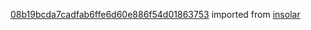 [08b19bcda7cadfab6ffe6d60e886f54d01863753](https://github.com/insolar/insolar/commit/08b19bcda7cadfab6ffe6d60e886f54d01863753) imported from [insolar](https://github.com/insolar/insolar)
